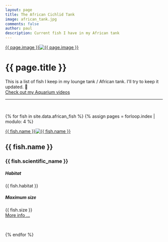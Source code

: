 ```yaml
---
layout: page
title: The African Cichlid Tank
image: african_tank.jpg
comments: false
author: paul
description: Current fish I have in my African tank
---
```

<div class="row w-100 rounded border bg-white d-print-none">
 <a href="javascript:;" data-image="{{ site.url }}{{ site.thumbnails }}{{ page.image }}" rel="lightbox" class="col-md-3 featuredImage m-0 p-0" style="background: url('{{ site.url }}{{ site.thumbnails }}{{ page.image }}') no-repeat center top / cover" >{{ page.image }}<img class="d-none d-print-block" src="{{ site.url }}{{ site.thumbnails }}{{ page.image }}" alt="{{ page.image }}" title="{{ page.image }}" /></a>
 <div class="col-md-9" >
<h1>{{ page.title }}</h1>
<p>
This is a list of fish I keep in my lounge tank / African tank. I'll try to keep it updated. 🤣<br />
<a href="/aquarium_videos.html" class="btn btn-primary btn-lg">Check out my Aquarium videos</a>
</p>
 </div>
</div>
<hr class="d-print-none" />
<p> &nbsp; </p>

{% for fish in site.data.african_fish %}
{% assign pages =  forloop.index | modulo: 4 %}
<div class="row w-100 rounded border bg-white"{% if pages == 0 %} style="page-break-after: always; break-after: always"{% endif %}>
 <a href="javascript:;" data-image="{{ site.url }}{{ site.thumbnails }}{{ fish.image }}" rel="lightbox" class="col-md-3 featuredImage m-0 p-0" style="background: url('{{ site.url }}{{ site.thumbnails }}{{ fish.image }}') no-repeat center top / cover" >{{ fish.name }}<img class="d-none d-print-block" src="{{ site.url }}{{ site.thumbnails }}{{ fish.image }}" alt="{{ fish.name }}" title="{{ fish.name }}" /></a>
 <div class="col-md-9" >
<h2>{{ fish.name }}</h2>
<h3>{{ fish.scientific_name }}</h3>
  <div class="row w-100 bg-white">
   <div class="col-md-3">
   <h5>Habitat</h5>
   </div>
   <div class="col-md-9">
{{ fish.habitat }}
   </div>
  </div>
  <div class="row w-100 bg-white">
   <div class="col-md-3">
   <h5>Maximum size</h5>
   </div>
   <div class="col-md-9">
{{ fish.size }}
   </div>
  </div>
  <div class="row w-100 bg-white">
   <div class="col-md-12" >
<a href="{{ fish.link }}" target="_blank" class="d-print-none" rel="noreferrer noopener">More info …</a>
   </div>
  </div>
 </div>
</div>
<p> &nbsp; </p>
{% endfor %}
